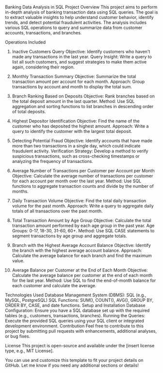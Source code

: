 Banking Data Analysis in SQL
Project Overview
This project aims to perform in-depth analysis of banking transaction data using SQL queries. The goal is to extract valuable insights to help understand customer behavior, identify trends, and detect potential fraudulent activities. The analysis includes various SQL operations to query and summarize data from customer accounts, transactions, and branches.

Operations Included
1. Inactive Customers Query
Objective: Identify customers who haven't made any transactions in the last year.
Query Insight: Write a query to list all such customers, and suggest strategies to make them active again, considering their region.

2. Monthly Transaction Summary
Objective: Summarize the total transaction amount per account for each month.
Approach: Group transactions by account and month to display the total sum.

3. Branch Ranking Based on Deposits
Objective: Rank branches based on the total deposit amount in the last quarter.
Method: Use SQL aggregation and sorting functions to list branches in descending order of total deposits.

4. Highest Depositor Identification
Objective: Find the name of the customer who has deposited the highest amount.
Approach: Write a query to identify the customer with the largest total deposit.

5. Detecting Potential Fraud
Objective: Identify accounts that have made more than two transactions in a single day, which could indicate fraudulent activity.
Verification Strategy: Develop a method to verify suspicious transactions, such as cross-checking timestamps or analyzing the frequency of transactions.

6. Average Number of Transactions per Customer per Account per Month
Objective: Calculate the average number of transactions per customer for each account per month over the last year.
Method: Use SQL functions to aggregate transaction counts and divide by the number of months.

7. Daily Transaction Volume
Objective: Find the total daily transaction volume for the past month.
Approach: Write a query to aggregate daily totals of all transactions over the past month.

8. Total Transaction Amount by Age Group
Objective: Calculate the total transaction amount performed by each age group in the past year.
Age Groups: 0-17, 18-30, 31-60, 60+.
Method: Use SQL CASE statements to segment transactions by age group and aggregate totals.

9. Branch with the Highest Average Account Balance
Objective: Identify the branch with the highest average account balance.
Approach: Calculate the average balance for each branch and find the maximum value.

10. Average Balance per Customer at the End of Each Month
Objective: Calculate the average balance per customer at the end of each month for the last year.
Method: Use SQL to find the end-of-month balance for each customer and calculate the average.

Technologies Used
Database Management System (DBMS): SQL (e.g., MySQL, PostgreSQL)
SQL Functions: SUM(), COUNT(), AVG(), GROUP BY, ORDER BY, CASE, and date functions.
Setup and Installation
Database Configuration: Ensure you have a SQL database set up with the required tables (e.g., customers, transactions, branches).
Running the Queries: Execute the provided SQL queries using your SQL client or integrated development environment.
Contribution
Feel free to contribute to this project by submitting pull requests with enhancements, additional analyses, or bug fixes.

License
This project is open-source and available under the [insert license type, e.g., MIT License].

You can use and customize this template to fit your project details on GitHub. Let me know if you need any additional sections or details!






